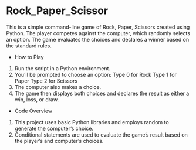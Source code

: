 # Rock_Paper_Scissor
This is a simple command-line game of Rock, Paper, Scissors created using Python. The player competes against the computer, which randomly selects an option. The game evaluates the choices and declares a winner based on the standard rules.

- How to Play
1. Run the script in a Python environment.
2. You’ll be prompted to choose an option:
    Type 0 for Rock
    Type 1 for Paper
    Type 2 for Scissors
3. The computer also makes a choice.
4. The game then displays both choices and declares the result as either a win, loss, or draw.
     
- Code Overview
1. This project uses basic Python libraries and employs random to generate the computer’s choice.
2. Conditional statements are used to evaluate the game’s result based on the player’s and computer’s choices.
